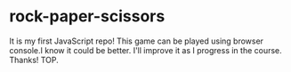 # rock-paper-scissors
It is my first JavaScript repo!
This game can be played using browser console.I know it could be better.
I'll improve it as I progress in the course.
Thanks! TOP.
